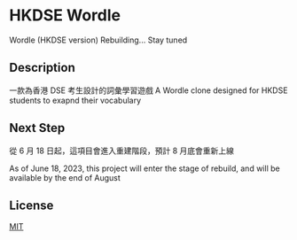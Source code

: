 # HKDSE Wordle

Wordle (HKDSE version)
Rebuilding... Stay tuned

## Description

一款為香港 DSE 考生設計的詞彙學習遊戲
A Wordle clone designed for HKDSE students to exapnd their vocabulary

## Next Step

從 6 月 18 日起，這項目會進入重建階段，預計 8 月底會重新上線

As of June 18, 2023, this project will enter the stage of rebuild, and will be available by the end of August

## License

[MIT](https://choosealicense.com/licenses/mit/)
